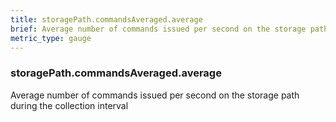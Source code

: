 ```yaml
---
title: storagePath.commandsAveraged.average
brief: Average number of commands issued per second on the storage path during the collection interval
metric_type: gauge
---
```

### storagePath.commandsAveraged.average

Average number of commands issued per second on the storage path during the collection interval